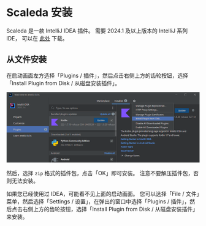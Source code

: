 # Scaleda 安装

Scaleda 是一款 IntelliJ IDEA 插件。
需要 2024.1 及以上版本的 IntelliJ 系列 IDE，
可以在 [此处](https://www.jetbrains.com/idea/download/) 下载。

## 从文件安装

在启动画面左方选择「Plugins / 插件」，然后点击右侧上方的齿轮按钮，选择「Install Plugin from Disk / 从磁盘安装插件」。

![Install Plugin from Disk](images/splash-install.png)

然后，选择 `zip` 格式的插件包，点击「OK」即可安装。
注意不要解压插件包，否则无法安装。

如果您已经使用过 IDEA，可能看不见上面的启动画面。
您可以选择「File / 文件」菜单，然后选择「Settings / 设置」，在弹出的窗口中选择「Plugins / 插件」，然后点击右侧上方的齿轮按钮，选择「Install Plugin from Disk / 从磁盘安装插件」来安装。